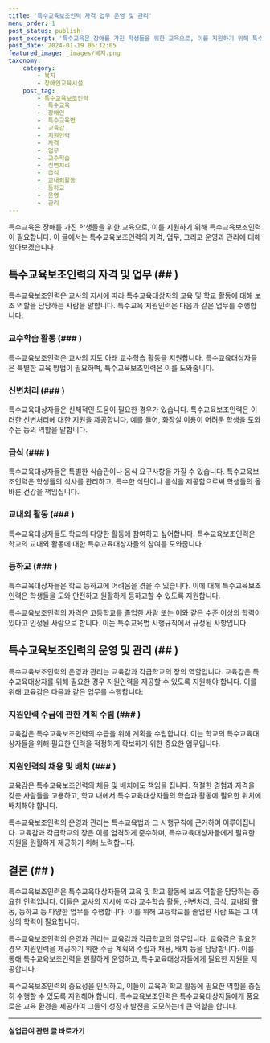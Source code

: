 ```yaml
---
title: '특수교육보조인력 자격 업무 운영 및 관리'
menu_order: 1
post_status: publish
post_excerpt: '특수교육은 장애를 가진 학생들을 위한 교육으로, 이를 지원하기 위해 특수교육보조인력이 필요합니다. 이 글에서는 특수교육보조인력의 자격, 업무, 그리고 운영과 관리에 대해 알아보겠습니다.'
post_date: 2024-01-19 06:32:05
featured_image: _images/복지.png
taxonomy:
    category:
        - 복지
        - 장애인교육시설
    post_tag:
        - 특수교육보조인력
        -  특수교육
        -  장애인
        -  특수교육법
        -  교육감
        -  지원인력
        -  자격
        -  업무
        -  교수학습
        -  신변처리
        -  급식
        -  교내외활동
        -  등하교
        -  운영
        -  관리
---
```



특수교육은 장애를 가진 학생들을 위한 교육으로, 이를 지원하기 위해 특수교육보조인력이 필요합니다. 이 글에서는 특수교육보조인력의 자격, 업무, 그리고 운영과 관리에 대해 알아보겠습니다.

## 특수교육보조인력의 자격 및 업무 (##  )

특수교육보조인력은 교사의 지시에 따라 특수교육대상자의 교육 및 학교 활동에 대해 보조 역할을 담당하는 사람을 말합니다. 특수교육 지원인력은 다음과 같은 업무를 수행합니다:

### 교수학습 활동 (###  )

특수교육보조인력은 교사의 지도 아래 교수학습 활동을 지원합니다. 특수교육대상자들은 특별한 교육 방법이 필요하며, 특수교육보조인력은 이를 도와줍니다.

### 신변처리 (###  )

특수교육대상자들은 신체적인 도움이 필요한 경우가 있습니다. 특수교육보조인력은 이러한 신변처리에 대한 지원을 제공합니다. 예를 들어, 화장실 이용이 어려운 학생을 도와주는 등의 역할을 말합니다.

### 급식 (###  )

특수교육대상자들은 특별한 식습관이나 음식 요구사항을 가질 수 있습니다. 특수교육보조인력은 학생들의 식사를 관리하고, 특수한 식단이나 음식을 제공함으로써 학생들의 올바른 건강을 책임집니다.

### 교내외 활동 (###  )

특수교육대상자들도 학교의 다양한 활동에 참여하고 싶어합니다. 특수교육보조인력은 학교의 교내외 활동에 대한 특수교육대상자들의 참여를 도와줍니다.

### 등하교 (###  )

특수교육대상자들은 학교 등하교에 어려움을 겪을 수 있습니다. 이에 대해 특수교육보조인력은 학생들을 도와 안전하고 원활하게 등하교할 수 있도록 지원합니다.

특수교육보조인력의 자격은 고등학교를 졸업한 사람 또는 이와 같은 수준 이상의 학력이 있다고 인정된 사람으로 합니다. 이는 특수교육법 시행규칙에서 규정된 사항입니다.

## 특수교육보조인력의 운영 및 관리 (##  )

특수교육보조인력의 운영과 관리는 교육감과 각급학교의 장의 역할입니다. 교육감은 특수교육대상자를 위해 필요한 경우 지원인력을 제공할 수 있도록 지원해야 합니다. 이를 위해 교육감은 다음과 같은 업무를 수행합니다:

### 지원인력 수급에 관한 계획 수립 (###  )

교육감은 특수교육보조인력의 수급을 위해 계획을 수립합니다. 이는 학교의 특수교육대상자들을 위해 필요한 인력을 적정하게 확보하기 위한 중요한 업무입니다.

### 지원인력의 채용 및 배치 (###  )

교육감은 특수교육보조인력의 채용 및 배치에도 책임을 집니다. 적절한 경험과 자격을 갖춘 사람들을 고용하고, 학교 내에서 특수교육대상자들의 학습과 활동에 필요한 위치에 배치해야 합니다.

특수교육보조인력의 운영과 관리는 특수교육법과 그 시행규칙에 근거하여 이루어집니다. 교육감과 각급학교의 장은 이를 엄격하게 준수하며, 특수교육대상자들에게 필요한 지원을 원활하게 제공하기 위해 노력합니다.

## 결론 (##  )

특수교육보조인력은 특수교육대상자들의 교육 및 학교 활동에 보조 역할을 담당하는 중요한 인력입니다. 이들은 교사의 지시에 따라 교수학습 활동, 신변처리, 급식, 교내외 활동, 등하교 등 다양한 업무를 수행합니다. 이를 위해 고등학교를 졸업한 사람 또는 그 이상의 학력이 필요합니다.

특수교육보조인력의 운영과 관리는 교육감과 각급학교의 임무입니다. 교육감은 필요한 경우 지원인력을 제공하기 위한 수급 계획의 수립과 채용, 배치 등을 담당합니다. 이를 통해 특수교육보조인력을 원활하게 운영하고, 특수교육대상자들에게 필요한 지원을 제공합니다.

특수교육보조인력의 중요성을 인식하고, 이들이 교육과 학교 활동에 필요한 역할을 충실히 수행할 수 있도록 지원해야 합니다. 특수교육보조인력은 특수교육대상자들에게 풍요로운 교육 환경을 제공하여 그들의 성장과 발전을 도모하는데 큰 역할을 합니다.
<!-- wp:separator -->
<hr class="wp-block-separator has-alpha-channel-opacity"/>
<!-- /wp:separator -->

<!-- wp:group {"backgroundColor":"base","layout":{"type":"constrained"}} -->
<div class="wp-block-group has-base-background-color has-background"><!-- wp:paragraph {"align":"center","fontSize":"medium"} -->
<p class="has-text-align-center has-large-font-size"><strong>실업급여 관련 글 바로가기</strong></p>
<!-- /wp:paragraph -->


<!-- wp:latest-posts
{"categories":[{"id":10977,"count":19,"description":"","link":"https://uknowlaw.com/category/%ec%8b%a4%ec%97%85%ea%b8%89%ec%97%ac/","name":"실업급여","slug":"실업급여","taxonomy":"category","parent":0,"meta":[],"_links":{"self":[{"href":"https://uknowlaw.com/wp-json/wp/v2/categories/10977"}],"collection":[{"href":"https://uknowlaw.com/wp-json/wp/v2/categories"}],"about":[{"href":"https://uknowlaw.com/wp-json/wp/v2/taxonomies/category"}],"wp:post_type":[{"href":"https://uknowlaw.com/wp-json/wp/v2/posts?categories=10977"}],"curies":[{"name":"wp","href":"https://api.w.org/{rel}","templated":true}]}}],"postsToShow":100,"excerptLength":28,"postLayout":"grid","columns":2,"featuredImageAlign":"left","featuredImageSizeSlug":"large","fontSize":"small"} /--></div>
<!-- /wp:group -->